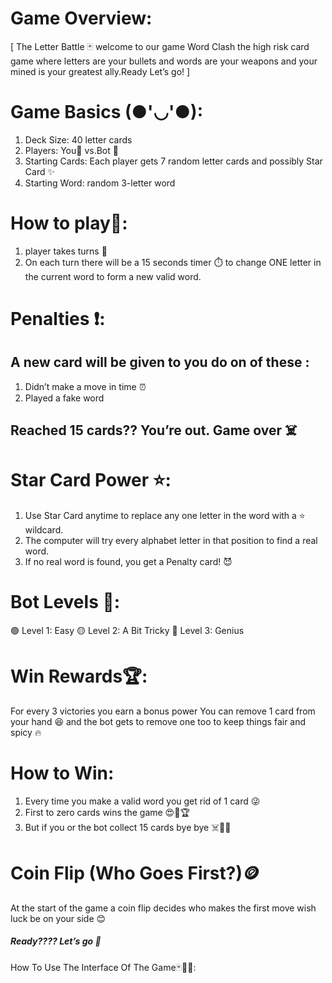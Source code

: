 # Game Overview:
   [ The Letter Battle 🃏
    welcome to our game Word Clash the high risk card game 
    where letters are your bullets and words are your weapons
    and your mined is your greatest ally.Ready Let’s go! ]

# Game Basics (●'◡'●):
1. Deck Size: 40 letter cards
2. Players: You🧍 vs.Bot 🤖
3. Starting Cards: Each player gets 7 random letter cards and possibly Star Card ✨
4. Starting Word: random 3-letter word

# How to play🤔:
1. player takes turns 🔁
2. On each turn there will be a 15 seconds timer ⏱️ to change
   ONE letter in the current word to form a new valid word.

# Penalties ❗:
## A new card will be given to you do on of these :
1. Didn’t make a move in time ⏰
2. Played a fake word 

## Reached 15 cards?? You’re out. Game over ☠️

# Star Card Power ⭐:
1. Use Star Card anytime to replace any one letter in the word with a ⭐ wildcard.
2. The computer will try every alphabet letter in that position to find a real word.
3. If no real word is found, you get a Penalty card! 😈

# Bot Levels 💪:
🟢 Level 1: Easy 
🟡 Level 2: A Bit Tricky
🔴 Level 3: Genius

# Win Rewards🏆:
For every 3 victories you earn a bonus power
You can remove 1 card from your hand 😆 and the bot 
gets to remove one too to keep things fair and spicy 🔥

# How to Win:
1. Every time you make a valid word you get rid of 1 card 😜
2. First to zero cards wins the game 😍🎉🏆
3. But if you or the bot collect 15 cards bye bye ☠️😵‍💫

# Coin Flip (Who Goes First?)🪙
At the start of the game a coin flip decides who makes the first move 
wish luck be on your side 😊

##### Ready???? Let’s go 🤗

How To Use The Interface Of The Game🃏🧩✨:








        
    









